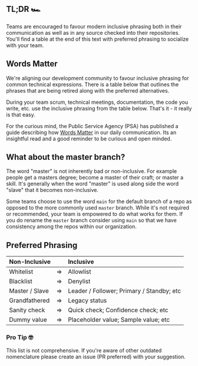 <!-- From dependabot recommendations (e.g. https://github.com/bcgov/nr-ansible/issues/1) -->

## TL;DR 🏎️

Teams are encouraged to favour modern inclusive phrasing both in their communication as well as in any source checked into their repositories. You'll find a table at the end of this text with preferred phrasing to socialize with your team.

## Words Matter

We're aligning our development community to favour inclusive phrasing for common technical expressions. There is a table below that outlines the phrases that are being retired along with the preferred alternatives.

During your team scrum, technical meetings, documentation, the code you write, etc. use the inclusive phrasing from the table below. That's it - it really is that easy.

For the curious mind, the Public Service Agency (PSA) has published a guide describing how [Words Matter](https://www2.gov.bc.ca/assets/gov/careers/all-employees/working-with-others/words-matter.pdf) in our daily communication. Its an insightful read and a good reminder to be curious and open minded.

## What about the master branch?

The word "master" is not inherently bad or non-inclusive. For example people get a masters degree; become a master of their craft; or master a skill. It's generally when the word "master" is used along side the word "slave" that it becomes non-inclusive.

Some teams choose to use the word `main` for the default branch of a repo as opposed to the more commonly used `master` branch. While it's not required or recommended, your team is empowered to do what works for them. If you do rename the `master` branch consider using `main` so that we have consistency among the repos within our organization. 

## Preferred Phrasing

| Non-Inclusive  |    | Inclusive |
| :------------- |:--:| :-------- |
| Whitelist      | => | Allowlist |
| Blacklist      | => | Denylist |
| Master / Slave | => | Leader / Follower; Primary / Standby; etc |
| Grandfathered  | => | Legacy status |
| Sanity check   | => | Quick check; Confidence check; etc |
| Dummy value    | => | Placeholder value; Sample value; etc |

### Pro Tip 🤓

This list is not comprehensive. If you're aware of other outdated nomenclature please create an issue (PR preferred) with your suggestion.
